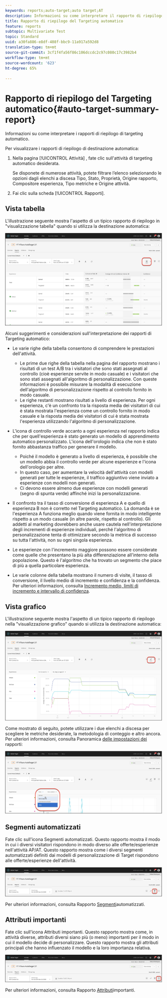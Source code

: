 ```yaml
---
keywords: reports;auto-target;auto target;AT
description: Informazioni su come interpretare il rapporto di riepilogo del Targeting automatico.
title: Rapporto di riepilogo del Targeting automatico
feature: reports
subtopic: Multivariate Test
topic: Standard
uuid: a30fa886-e8df-408f-bbc9-11a917a592d8
translation-type: tm+mt
source-git-commit: 3cf1f4fa56f86c106dccdc2c97c080c17c3982b4
workflow-type: tm+mt
source-wordcount: '623'
ht-degree: 65%

---
```



# Rapporto di riepilogo del Targeting automatico{#auto-target-summary-report}

Informazioni su come interpretare i rapporti di riepilogo di targeting automatico.

Per visualizzare i rapporti di riepilogo di destinazione automatica:

1. Nella pagina [!UICONTROL Attività] , fate clic sull&#39;attività di targeting automatico desiderata.

   Se disponete di numerose attività, potete filtrare l’elenco selezionando le opzioni dagli elenchi a discesa Tipo, Stato, Proprietà, Origine rapporto, Compositore esperienza, Tipo metriche e Origine attività.

1. Fai clic sulla scheda [!UICONTROL Rapporti].

## Vista tabella

L&#39;illustrazione seguente mostra l&#39;aspetto di un tipico rapporto di riepilogo in &quot;visualizzazione tabella&quot; quando si utilizza la destinazione automatica:

![Rapporto visualizzazione tabella di destinazione automatica](/help/c-reports/assets/at-table-view.png)

Alcuni suggerimenti e considerazioni sull&#39;interpretazione dei rapporti di Targeting automatico:

* Le varie righe della tabella consentono di comprendere le prestazioni dell&#39;attività.

   * Le prime due righe della tabella nella pagina del rapporto mostrano i risultati di un test A/B tra i visitatori che sono stati assegnati al controllo (cioè esperienze servite in modo casuale) e i visitatori che sono stati assegnati all&#39;algoritmo di personalizzazione. Con queste informazioni è possibile misurare la modalità di esecuzione dell&#39;algoritmo di personalizzazione rispetto al controllo fornito in modo casuale.
   * Le righe restanti mostrano risultati a livello di esperienza. Per ogni esperienza, c&#39;è un confronto tra la risposta media dei visitatori di cui è stata mostrata l&#39;esperienza come un controllo fornito in modo casuale e la risposta media dei visitatori di cui è stata mostrata l&#39;esperienza utilizzando l&#39;algoritmo di personalizzazione.

* L&#39;icona di controllo verde accanto a ogni esperienza nel rapporto indica che per quell&#39;esperienza è stato generato un modello di apprendimento automatico personalizzato. L&#39;icona dell&#39;orologio indica che non è stato fornito abbastanza traffico per generare il modello.

   * Poiché il modello è generato a livello di esperienza, è possibile che un modello abbia il controllo verde per alcune esperienze e l&#39;icona dell&#39;orologio per altre.
   * In questo caso, per aumentare la velocità dell&#39;attività con modelli generati per tutte le esperienze, il traffico aggiuntivo viene inviato a esperienze con modelli non generati.
   * Ci devono essere almeno due esperienze con modelli generati (segno di spunta verde) affinché inizi la personalizzazione.

* Il confronto tra il tasso di conversione di esperienza A e quello di esperienza B non è corretto nel Targeting automatico. La domanda è se l&#39;esperienza A funziona meglio quando viene fornita in modo intelligente rispetto a un modo casuale (in altre parole, rispetto al controllo). Gli addetti al marketing dovrebbero anche usare cautela nell&#39;interpretazione degli incrementi di esperienze individuali, perché l&#39;algoritmo di personalizzazione tenta di ottimizzare secondo la metrica di successo su tutta l&#39;attività, non su ogni singola esperienza.
* Le esperienze con l&#39;incremento maggiore possono essere considerate come quelle che presentano la più alta differenziazione all&#39;interno della popolazione. Questo è l&#39;algoritmo che ha trovato un segmento che piace di più a quella particolare esperienza.
* Le varie colonne della tabella mostrano il numero di visite, il tasso di conversione, il livello medio di incremento e confidenza e la confidenza. Per ulteriori informazioni, consulta [Incremento medio, limiti di incremento e intervallo di confidenza](/help/c-reports/c-report-settings/average-lift-bounds-and-confidence-interval.md).

## Vista grafico

L&#39;illustrazione seguente mostra l&#39;aspetto di un tipico rapporto di riepilogo nella &quot;visualizzazione grafico&quot; quando si utilizza la destinazione automatica:

![Report visualizzazione grafico di destinazione automatica](/help/c-reports/assets/at-graph-view.png)

Come mostrato di seguito, potete utilizzare i due elenchi a discesa per scegliere le metriche desiderate, la metodologia di conteggio e altro ancora. Per ulteriori informazioni, consulta Panoramica [delle impostazioni dei](/help/c-reports/c-report-settings/report-settings.md) rapporti:

![Report visualizzazione grafico di destinazione automatica](/help/c-reports/assets/at-graph-view-2.png)

## Segmenti automatizzati

Fate clic sull&#39;icona Segmenti automatizzati. Questo rapporto mostra il modo in cui i diversi visitatori rispondono in modo diverso alle offerte/esperienze nell&#39;attività AP/AT. Questo rapporto mostra come i diversi segmenti automatizzati definiti dai modelli di personalizzazione di Target rispondono alle offerte/esperienze dell&#39;attività.

![Icona segmenti automatizzati](/help/c-reports/assets/icon-automated-sements.png)

Per ulteriori informazioni, consulta Rapporto [Segmenti](/help/c-reports/c-personalization-insights-reports/automated-segments-report.md)automatizzati.

## Attributi importanti

Fate clic sull&#39;icona Attributi importanti. Questo rapporto mostra come, in attività diverse, attributi diversi siano più (o meno) importanti per il modo in cui il modello decide di personalizzare. Questo rapporto mostra gli attributi principali che hanno influenzato il modello e la loro importanza relativa.

![Icona importanti attributi](/help/c-reports/assets/icon-important-attributes.png)

Per ulteriori informazioni, consulta Rapporto [Attributi](/help/c-reports/c-personalization-insights-reports/important-attributes-report.md)importanti.
